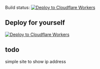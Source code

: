 Build status: [![Deploy to Cloudflare Workers](https://github.com/diecknet/simple-ip-site/actions/workflows/deploy.yml/badge.svg)](https://github.com/diecknet/simple-ip-site/actions/workflows/deploy.yml)

## Deploy for yourself
[![Deploy to Cloudflare Workers](https://deploy.workers.cloudflare.com/button)](https://deploy.workers.cloudflare.com/?url=https://github.com/diecknet/simple-ip-site)

## todo
simple site to show ip address
